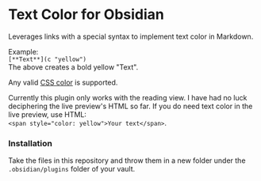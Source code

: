 # Text Color for Obsidian

Leverages links with a special syntax to implement text color in Markdown.

Example:  
`[**Text**](c "yellow")`  
The above creates a bold yellow "Text".

Any valid [CSS color](https://developer.mozilla.org/en-US/docs/Web/CSS/color_value) is supported.

Currently this plugin only works with the reading view. I have had no luck deciphering the live preview's HTML so far.
If you do need text color in the live preview, use HTML:  
`<span style="color: yellow">Your text</span>`.

### Installation

Take the files in this repository and throw them in a new folder under the `.obsidian/plugins` folder of your vault.
